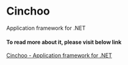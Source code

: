 # Cinchoo

<!--
  Title: Cinchoo
  Description: Application Framework for .NET
  Author: Cinchoo
  -->
 <meta name='keywords' content='.net, c#, framework'>
 
Application framework for .NET 

#### To read more about it, please visit below link

[Cinchoo - Application framework for .NET](http://www.cinchoo.com)
